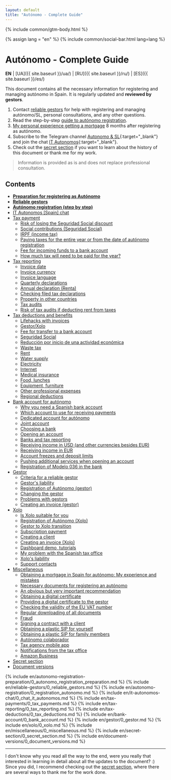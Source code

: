 ```yaml
---
layout: default
title: "Autónomo - Complete Guide"
---
```


{% include common/gtm-body.html %}

<style>
{% include common/common.css %}
</style>

{% assign lang = "en" %}
{% include common/social-bar.html lang=lang %}

# Autónomo - Complete Guide

**EN** | [UA]({{ site.baseurl }}/ua/) | [RU]({{ site.baseurl }}/ru/) | [ES]({{ site.baseurl }}/es/)

This document contains all the necessary information for registering and managing autónomo in Spain. It is regularly updated and
**reviewed by gestors**.

1. Contact [reliable gestors](#reliable-gestors) for help with registering and managing autónomo/SL, personal
   consultations, and any other questions.
2. Read the step-by-step [guide to autónomo registration](#autónomo-registration-step-by-step).
3. [My personal experience getting a mortgage](#obtaining-a-mortgage-in-spain-for-autónomo-my-experience-and-mistakes) 8 months
   after registering as autónomo.
4. Subscribe to the Telegram channel [Autonomo & SL](https://bit.ly/autonomo-and-sl-channel){:target="_blank"} and
   join the chat [IT Autonomos](https://bit.ly/it-autonomos-spain-eng){:target="_blank"}.
5. Check out the [secret section](#secret-section) if you want to learn about the history of this document or
   thank me for my work.

> Information is provided as is and does not replace professional consultation.

## Contents

- **[Preparation for registering as Autónomo](#preparation-for-registering-as-autónomo)**
- **[Reliable gestors](#reliable-gestors)**
- **[Autónomo registration (step by step)](#autónomo-registration-step-by-step)**
- [IT Autonomos [Spain] chat](#it-autonomos-spain-chat)
- [Tax payment](#tax-payment)
    - [Risk of losing the Seguridad Social discount](#risk-of-losing-the-seguridad-social-discount)
    - [Social contributions (Seguridad Social)](#social-contributions-seguridad-social)
    - [IRPF (income tax)](#irpf-income-tax)
    - [Paying taxes for the entire year or from the date of autónomo registration](#paying-taxes-for-the-entire-year-or-from-the-date-of-autónomo-registration)
    - [Fee for incoming funds to a bank account](#fee-for-incoming-funds-to-a-bank-account)
    - [How much tax will need to be paid for the year?](#how-much-tax-will-need-to-be-paid-for-the-year)
- [Tax reporting](#tax-reporting)
    - [Invoice date](#invoice-date)
    - [Invoice currency](#invoice-currency)
    - [Invoice language](#invoice-language)
    - [Quarterly declarations](#quarterly-declarations)
    - [Annual declaration (Renta)](#annual-declaration-renta)
    - [Checking filed tax declarations](#checking-filed-tax-declarations)
    - [Property in other countries](#property-in-other-countries)
    - [Tax audits](#tax-audits)
    - [Risk of tax audits if deducting rent from taxes](#risk-of-tax-audits-if-deducting-rent-from-taxes)
- [Tax deductions and benefits](#tax-deductions-and-benefits)
    - [Lifehacks with invoices](#lifehacks-with-invoices)
    - [Gestor/Xolo](#gestorxolo)
    - [Fee for transfer to a bank account](#fee-for-transfer-to-a-bank-account)
    - [Seguridad Social](#seguridad-social)
    - [Reducción por inicio de una actividad económica](#reducción-por-inicio-de-una-actividad-económica)
    - [Waste tax](#waste-tax)
    - [Rent](#rent)
    - [Water supply](#water-supply)
    - [Electricity](#electricity)
    - [Internet](#internet)
    - [Medical insurance](#medical-insurance)
    - [Food, lunches](#food-lunches)
    - [Equipment, furniture](#equipment-furniture)
    - [Other professional expenses](#other-professional-expenses)
    - [Regional deductions](#regional-deductions)
- [Bank account for autónomo](#bank-account-for-autónomo)
    - [Why you need a Spanish bank account](#why-you-need-a-spanish-bank-account)
    - [Which account to use for receiving payments](#which-account-to-use-for-receiving-payments)
    - [Dedicated account for autónomo](#dedicated-account-for-autónomo)
    - [Joint account](#joint-account)
    - [Choosing a bank](#choosing-a-bank)
    - [Opening an account](#opening-an-account)
    - [Banks and tax reporting](#banks-and-tax-reporting)
    - [Receiving income in USD (and other currencies besides EUR)](#receiving-income-in-usd-and-other-currencies-besides-eur)
    - [Receiving income in EUR](#receiving-income-in-eur)
    - [Account freezes and deposit limits](#account-freezes-and-deposit-limits)
    - [Pushing additional services when opening an account](#pushing-additional-services-when-opening-an-account)
    - [Registration of Modelo 036 in the bank](#registration-of-modelo-036-in-the-bank)
- [Gestor](#gestor-1)
    - [Criteria for a reliable gestor](#criteria-for-a-reliable-gestor)
    - [Gestor's liability](#gestors-liability)
    - [Registration of Autónomo (gestor)](#registration-of-autónomo-gestor)
    - [Changing the gestor](#changing-the-gestor)
    - [Problems with gestors](#problems-with-gestors)
    - [Creating an invoice (gestor)](#creating-an-invoice-gestor)
- [Xolo](#xolo-1)
    - [Is Xolo suitable for you](#is-xolo-suitable-for-you)
    - [Registration of Autónomo (Xolo)](#registration-of-autónomo-xolo)
    - [Gestor to Xolo transition](#gestor-to-xolo-transition)
    - [Subscription payment](#subscription-payment)
    - [Creating a client](#creating-a-client)
    - [Creating an invoice (Xolo)](#creating-an-invoice-xolo)
    - [Dashboard demo, tutorials](#dashboard-demo-tutorials)
    - [My problem with the Spanish tax office](#my-problem-with-the-spanish-tax-office)
    - [Xolo's liability](#xolos-liability)
    - [Support contacts](#support-contacts)
- [Miscellaneous](#miscellaneous)
    - [Obtaining a mortgage in Spain for autónomo: My experience and mistakes](#obtaining-a-mortgage-in-spain-for-autónomo-my-experience-and-mistakes)
    - [Necessary documents for registering an autónomo](#necessary-documents-for-registering-an-autónomo)
    - [An obvious but very important recommendation](#an-obvious-but-very-important-recommendation)
    - [Obtaining a digital certificate](#obtaining-a-digital-certificate)
    - [Providing a digital certificate to the gestor](#providing-a-digital-certificate-to-the-gestor)
    - [Checking the validity of the EU VAT number](#checking-the-validity-of-the-eu-vat-number)
    - [Regular downloading of all documents](#regular-downloading-of-all-documents)
    - [Fraud](#fraud)
    - [Signing a contract with a client](#signing-a-contract-with-a-client)
    - [Obtaining a plastic SIP for yourself](#obtaining-a-plastic-sip-for-yourself)
    - [Obtaining a plastic SIP for family members](#obtaining-a-plastic-sip-for-family-members)
    - [Autónomo colaborador](#autónomo-colaborador)
    - [Tax agency mobile app](#tax-agency-mobile-app)
    - [Notifications from the tax office](#notifications-from-the-tax-office)
    - [Amazon Business](#amazon-business)
- [Secret section](#secret-section)
- [Document versions](#document-versions)

{% include en/autonomo-registration-preparation/0_autonomo_registration_preparation.md %}
{% include en/reliable-gestors/0_reliable_gestors.md %}
{% include en/autonomo-registration/0_registration_autonomo.md %}
{% include en/it-autonomos-chat/0_chat_it_autonomos.md %}
{% include en/tax-payments/0_tax_payments.md %}
{% include en/tax-reporting/0_tax_reporting.md %}
{% include en/tax-deductions/0_tax_deductions.md %}
{% include en/bank-account/0_bank_account.md %}
{% include en/gestor/0_gestor.md %}
{% include en/xolo/0_xolo.md %}
{% include en/miscellaneous/0_miscellaneous.md %}
{% include en/secret-section/0_secret_section.md %}
{% include en/document-versions/0_document_versions.md %}

---

I don't know why you read all the way to the end, were you really that interested in learning in detail about all the
updates to the document? :)
Since you did, I recommend checking out the [secret section](#secret-section), where there are several ways to thank
me for the work done.
